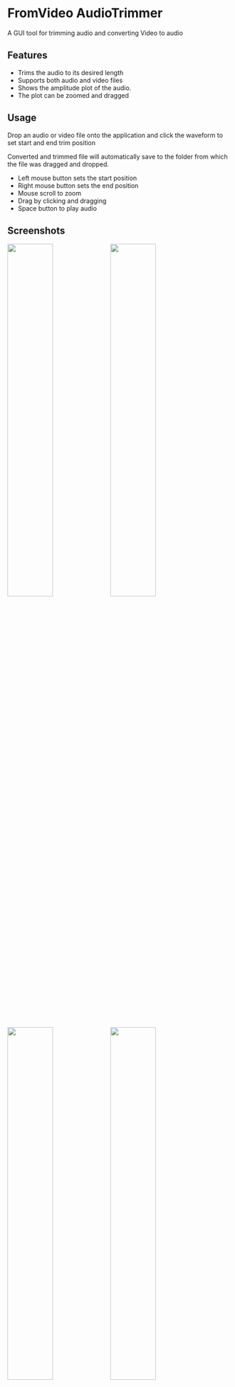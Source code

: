 # FromVideo AudioTrimmer
A GUI tool for trimming audio and converting Video to audio

## Features
- Trims the audio to its desired length
- Supports both audio and video files
- Shows the amplitude plot of the audio.
- The plot can be zoomed and dragged


## Usage
Drop an audio or video file onto the application and click the waveform to set start and end trim position

Converted and trimmed file will automatically save to the folder from which the file was dragged and dropped.


- Left mouse button sets the start position
- Right mouse button sets the end position
- Mouse scroll to zoom
- Drag by clicking and dragging
- Space button to play audio


## Screenshots
<img src="https://user-images.githubusercontent.com/70522994/161356511-4c163f68-5a68-4ac1-8150-eceb6723aa07.png" width="45%"></img> <img src="https://user-images.githubusercontent.com/70522994/161356514-45beb45a-7f91-4783-a80c-ca849fa843d9.png" width="45%"></img> <img src="https://user-images.githubusercontent.com/70522994/161356516-4c29bd54-219f-4034-a706-1f781ee381a2.png" width="45%"></img> <img src="https://user-images.githubusercontent.com/70522994/161360150-8f53a26d-3a3d-4a65-aba0-e6f7f7f568ad.gif" width="45%"></img> 



## Tech
This project uses several tools and libraries:

- [JavaFX 17.0.1]
- Maven
- [FFmpeg]
- [Audiowaveform 1.4.2]
- [JFXUtils]
- [JFoenix]

JFXUtils library was modified to include bounded [zoom] and [dragging] capabilities.











  [JavaFX 17.0.1]: <https://openjfx.io/>
  [FFmpeg]: <https://ffmpeg.org/>
  [Audiowaveform]: <https://github.com/bbc/audiowaveform>
  [JFoenix]: <https://github.com/sshahine/JFoenix>
  [JFXUtils]: <https://github.com/gillius/jfxutils>
  [zoom]: <https://github.com/SamuelDidoszak/AudioCutter/blob/master/src/main/java/org/didoszak/audiocutter/CustomClasses/ChartZoomManagerCustom.java>
  [dragging]: <https://github.com/SamuelDidoszak/AudioCutter/blob/master/src/main/java/org/didoszak/audiocutter/CustomClasses/ChartPanManagerCustom.java>






